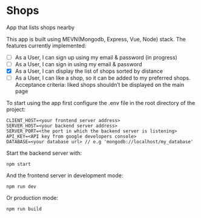# Shops
App that lists shops nearby

This app is built using MEVN(Mongodb, Express, Vue, Node) stack. The features currently implemented:

- [ ] As a User, I can sign up using my email & password (in progress)
- [ ] As a User, I can sign in using my email & password
- [x] As a User, I can display the list of shops sorted by distance
- [ ] As a User, I can like a shop, so it can be added to my preferred shops. 
        Acceptance criteria: liked shops shouldn’t be displayed on the main page

To start using the app first configure the .env file in the root directory of the project:

    CLIENT_HOST=<your frontend server address>
    SERVER_HOST=<your backend server address>
    SERVER_PORT=<the port in which the backend server is listening>
    API_KEY=<API key from google developers console>
    DATABASE=<your database url> // e.g 'mongodb://localhost/my_database'

Start the backend server with:
   
    npm start
    
And the frontend server in development mode:

    npm run dev
  
Or production mode:

    npm run build
